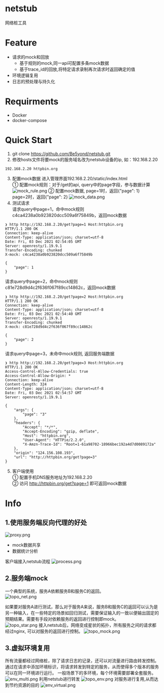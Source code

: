 # netstub
网络桩工具

# Feature
- 请求的mock和回放
  - 基于规则的mock,同一api可配置多条mock数据
  - 基于trace_id的回放,将特定请求录制再次请求时返回确定的值
- 环境逻辑复用
- 日志的预处理与持久化

# Requirments
- Docker
- docker-compose

# Quick Start
1. git clone https://github.com/Be5yond/netstub.git   
2. 修改hosts文件将要mock的服务域名改为netstub设备的ip, 如：192.168.2.20
```
192.168.2.20 httpbin.org
```
3. 配置mock数据
进入管理界面192.168.2.20/static/index.html    
①  配置mock规则：对于/get的api, query中的page字段，参与数据计算   
![mock_rule.png](https://raw.githubusercontent.com/Be5yond/netstub/main/imgs/config_rule.png)
② 配置mock数据, page=1时，返回{"page": 1}   
   page=2时，返回{"page": 2}
![mock_data.png](https://raw.githubusercontent.com/Be5yond/netstub/main/imgs/config_data.png)
4. 测试请求   
请求query中page=1，命中mock规则c4ca4238a0b923820dcc509a6f75849b，返回mock数据
```
❯ http http://192.168.2.20/get?page=1 Host:httpbin.org
HTTP/1.1 200 OK
Connection: keep-alive
Content-Type: application/json; charset=utf-8
Date: Fri, 03 Dec 2021 02:54:05 GMT
Server: openresty/1.19.9.1
Transfer-Encoding: chunked
X-mock: c4ca4238a0b923820dcc509a6f75849b

{
    "page": 1
}
```
请求query中page=2，命中mock规则c81e728d9d4c2f636f067f89cc14862c，返回mock数据
```
❯ http http://192.168.2.20/get?page=2 Host:httpbin.org
HTTP/1.1 200 OK
Connection: keep-alive
Content-Type: application/json; charset=utf-8
Date: Fri, 03 Dec 2021 02:54:40 GMT
Server: openresty/1.19.9.1
Transfer-Encoding: chunked
X-mock: c81e728d9d4c2f636f067f89cc14862c

{
    "page": 2
}
```
请求query中page=3，未命中mock规则, 返回服务端数据
```
❯ http http://192.168.2.20/get?page=3 Host:httpbin.org
HTTP/1.1 200 OK
Access-Control-Allow-Credentials: true
Access-Control-Allow-Origin: *
Connection: keep-alive
Content-Length: 324
Content-Type: application/json; charset=utf-8
Date: Fri, 03 Dec 2021 02:54:57 GMT
Server: openresty/1.19.9.1

{
    "args": {
        "page": "3"
    },
    "headers": {
        "Accept": "*/*",
        "Accept-Encoding": "gzip, deflate",
        "Host": "httpbin.org",
        "User-Agent": "HTTPie/2.2.0",
        "X-Amzn-Trace-Id": "Root=1-61a98702-18966bec192a4d7d0089172a"
    },
    "origin": "124.156.108.193",
    "url": "http://httpbin.org/get?page=3"
}
```
5. 客户端使用   
① 配置手机DNS服务地址为192.168.2.20   
② 访问 http://httpbin.org/get?page=1 即可返回mock数据


# Info
## 1.使用服务端反向代理的好处
![proxy.png](https://raw.githubusercontent.com/Be5yond/netstub/main/imgs/proxy.png)
- mock数据共享
- 数据统计分析   
   
客户端接入netstub流程
![process.png](https://raw.githubusercontent.com/Be5yond/netstub/main/imgs/process.png)

## 2.服务端mock
一个典型的系统，服务A依赖服务B和服务C的返回。   
![topo_net.png](https://raw.githubusercontent.com/Be5yond/netstub/main/imgs/topo_net.png)

如果要对服务A进行测试，那么对于服务A来说，服务B和服务C的返回可以认为是另一种输入，在一些特定的场景如回归测试，需要保证输入的一致以便输出固定的预期结果。需要有手段对依赖服务的返回进行控制即mock。   
![topo_star.png](https://raw.githubusercontent.com/Be5yond/netstub/main/imgs/topo_star.png)
接入netstub后，网络变成星状的拓扑，所有服务之间的请求都经过nginx, 可以对服务的返回进行控制。
![topo_mock.png](https://raw.githubusercontent.com/Be5yond/netstub/main/imgs/topo_mock.png)

## 3.虚拟环境复用
所有流量都经过网络桩，除了请求日志的记录，还可以对流量进行路由转发控制。
通过在请求中添加环境标识，将请求转发到特定的服务，从而使得多个版本的服务可以在同一环境进行运行。
一般场景下的多环境，每个环境需要部署全套服务。
![env_multi.png](https://raw.githubusercontent.com/Be5yond/netstub/main/imgs/env_multi.png)
利用netstub进行转发
![topo_env.png](https://raw.githubusercontent.com/Be5yond/netstub/main/imgs/topo_env.png)
对服务进行复用,从而达到节约资源的目的
![env_virtual.png](https://raw.githubusercontent.com/Be5yond/netstub/main/imgs/env_virtual.png)


